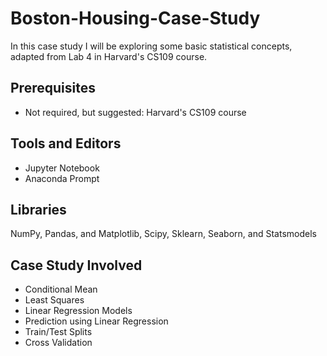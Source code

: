 # Boston-Housing-Case-Study
In this case study I will be exploring some basic statistical concepts, adapted from Lab 4 in Harvard's CS109 course.

## Prerequisites 
* Not required, but suggested: Harvard's CS109 course

## Tools and Editors
* Jupyter Notebook
* Anaconda Prompt

## Libraries
NumPy, Pandas, and Matplotlib, Scipy, Sklearn, Seaborn, and Statsmodels

## Case Study Involved
* Conditional Mean
* Least Squares
* Linear Regression Models
* Prediction using Linear Regression
* Train/Test Splits
* Cross Validation
